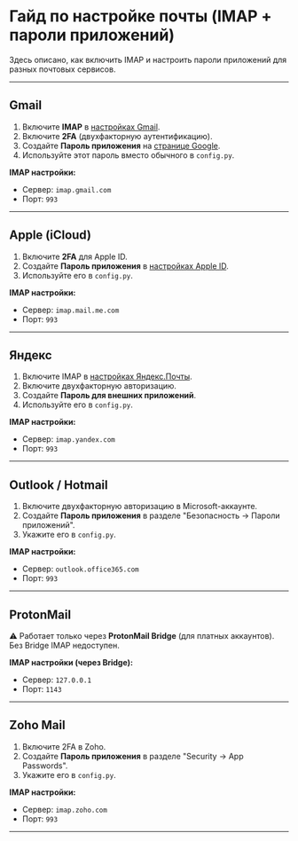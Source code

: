 # Гайд по настройке почты (IMAP + пароли приложений)

Здесь описано, как включить IMAP и настроить пароли приложений для разных почтовых сервисов.

---

## Gmail
1. Включите **IMAP** в [настройках Gmail](https://mail.google.com/mail/u/0/#settings/fwdandpop).  
2. Включите **2FA** (двухфакторную аутентификацию).  
3. Создайте **Пароль приложения** на [странице Google](https://myaccount.google.com/apppasswords).  
4. Используйте этот пароль вместо обычного в `config.py`.  

**IMAP настройки:**
- Сервер: `imap.gmail.com`  
- Порт: `993`  

---

## Apple (iCloud)
1. Включите **2FA** для Apple ID.  
2. Создайте **Пароль приложения** в [настройках Apple ID](https://appleid.apple.com/account/manage).  
3. Используйте его в `config.py`.  

**IMAP настройки:**
- Сервер: `imap.mail.me.com`  
- Порт: `993`  

---

## Яндекс
1. Включите IMAP в [настройках Яндекс.Почты](https://mail.yandex.ru).  
2. Включите двухфакторную авторизацию.  
3. Создайте **Пароль для внешних приложений**.  
4. Используйте его в `config.py`.  

**IMAP настройки:**
- Сервер: `imap.yandex.com`  
- Порт: `993`  

---

## Outlook / Hotmail
1. Включите двухфакторную авторизацию в Microsoft-аккаунте.  
2. Создайте **Пароль приложения** в разделе "Безопасность → Пароли приложений".  
3. Укажите его в `config.py`.  

**IMAP настройки:**
- Сервер: `outlook.office365.com`  
- Порт: `993`  

---

## ProtonMail
⚠️ Работает только через **ProtonMail Bridge** (для платных аккаунтов).  
Без Bridge IMAP недоступен.  

**IMAP настройки (через Bridge):**
- Сервер: `127.0.0.1`  
- Порт: `1143`  

---

## Zoho Mail
1. Включите 2FA в Zoho.  
2. Создайте **Пароль приложения** в разделе "Security → App Passwords".  
3. Укажите его в `config.py`.  

**IMAP настройки:**
- Сервер: `imap.zoho.com`  
- Порт: `993`  

---
